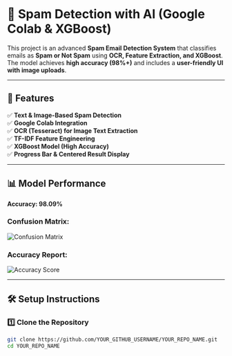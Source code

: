 # 📧 Spam Detection with AI (Google Colab & XGBoost)
This project is an advanced **Spam Email Detection System** that classifies emails as **Spam or Not Spam** using **OCR, Feature Extraction, and XGBoost**. The model achieves **high accuracy (98%+)** and includes a **user-friendly UI with image uploads**.

---

## 🚀 Features
✅ **Text & Image-Based Spam Detection**  
✅ **Google Colab Integration**  
✅ **OCR (Tesseract) for Image Text Extraction**  
✅ **TF-IDF Feature Engineering**  
✅ **XGBoost Model (High Accuracy)**  
✅ **Progress Bar & Centered Result Display**  

---

## 📊 Model Performance
**Accuracy: 98.09%**

### Confusion Matrix:
![Confusion Matrix](https://raw.githubusercontent.com/YOUR_GITHUB_USERNAME/YOUR_REPO_NAME/main/confusion_matrix.png)

### Accuracy Report:
![Accuracy Score](https://raw.githubusercontent.com/YOUR_GITHUB_USERNAME/YOUR_REPO_NAME/main/accuracy_score.png)

---

## 🛠 Setup Instructions

### **1️⃣ Clone the Repository**
```bash
git clone https://github.com/YOUR_GITHUB_USERNAME/YOUR_REPO_NAME.git
cd YOUR_REPO_NAME
